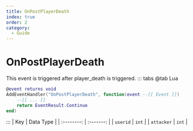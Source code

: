 ```yaml
---
title: OnPostPlayerDeath
index: true
order: 2
category:
  - Guide
---
```


# OnPostPlayerDeath
This event is triggered after player_death is triggered.
::: tabs
@tab Lua
```lua
@event returns void
AddEventHandler("OnPostPlayerDeath", function(event --[[ Event ]])
    --[[ ... ]]
    return EventResult.Continue
end)
```

:::
|     Key    | Data Type |
| :--------: | :-------: |
|  `userid`  |   `int`   |
| `attacker` |   `int`   |